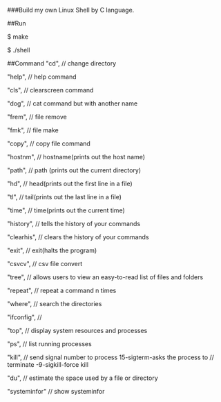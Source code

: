 ###Build my own Linux Shell by C language.

##Run 

$ make

$ ./shell

##Command
"cd",       // change directory

"help",     // help command

"cls",      // clearscreen command

"dog",      // cat command but with another name
    
"frem",     // file remove
    
"fmk",      // file make
    
"copy",     // copy file command
    
"hostnm",   // hostname(prints out the host name)
    
"path",     // path (prints out the current directory)
    
"hd",       // head(prints out the first line in a file)
    
"tl",       // tail(prints out the last line in a file)
    
"time",     // time(prints out the current time)

"history",  // tells the history of your commands
    
"clearhis", // clears the history of your commands
    
"exit",     // exit(halts the program)
    
"csvcv",  // csv file convert
    
"tree",   // allows users to view an easy-to-read list of files and folders
    
"repeat", // repeat a command n times
    
"where",  // search the directories
    
"ifconfig", //
    
"top",      // display system resources and processes
    
"ps",       // list running processes
    
"kill",     // send signal number to process 15-sigterm-asks the process to // terminate -9-sigkill-force kill
    
"du",       // estimate the space used by a file or directory
    
"systeminfor" // show systeminfor        
